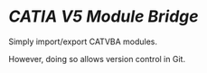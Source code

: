 # **_CATIA V5 Module Bridge_**

Simply import/export CATVBA modules.

However, doing so allows version control in Git.
